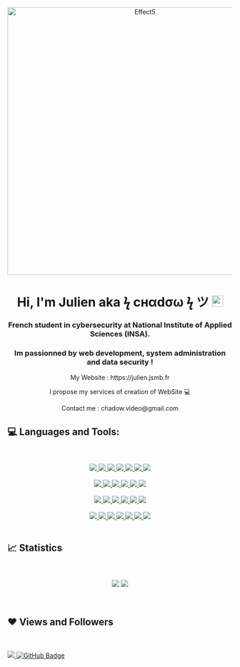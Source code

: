 <p align="center">
  <img width="600px"  align="center" src="https://zupimages.net/up/22/36/6z0k.png" alt="Effect5">
</p>

<h1 align="center">Hi, I'm Julien aka ϟ cнαdσω ϟ ツ <img  width="25px" src="https://camo.githubusercontent.com/e8e7b06ecf583bc040eb60e44eb5b8e0ecc5421320a92929ce21522dbc34c891/68747470733a2f2f6d656469612e67697068792e636f6d2f6d656469612f6876524a434c467a6361737252346961377a2f67697068792e676966"></h1>

<h3 align="center">French student in cybersecurity at National Institute of Applied Sciences (INSA).<h3>

<h3 align="center"> Im passionned by web development, system administration and data security ! </h3>

 <div align="center">
   <p>My Website : https://julien.jsmb.fr</p> 
   <p> I propose my services of creation of WebSite 💻</p> 
   <p> Contact me : chadow.video@gmail.com </p>
  </div>
  
## 💻 Languages and Tools:

<br>
<br>

<div align="center"> 
    <a href="https://www.w3.org/html/" target="_blank"> <img src="https://img.shields.io/badge/html5-%23E34F26.svg?style=for-the-badge&logo=html5&logoColor=white"/> </a> 
    <a href="https://www.w3schools.com/css/" target="_blank"> <img src="https://img.shields.io/badge/css3-%231572B6.svg?style=for-the-badge&logo=css3&logoColor=white"/> </a> 
    <a href="https://sass-lang.com/" target="_blank"> <img src="https://img.shields.io/badge/SASS-hotpink.svg?style=for-the-badge&logo=SASS&logoColor=white"/> </a> 
    <a href="https://getbootstrap.com" target="_blank"> <img src="https://img.shields.io/badge/bootstrap-%23563D7C.svg?style=for-the-badge&logo=bootstrap&logoColor=white"/> </a> 
    <a href="https://developer.mozilla.org/en-US/docs/Web/JavaScript" target="_blank"> <img src="https://img.shields.io/badge/javascript-%23323330.svg?style=for-the-badge&logo=javascript&logoColor=%23F7DF1E" </a>
    <a href="https://www.typescriptlang.org/" target="_blank"> <img src="https://img.shields.io/badge/typescript-%23007ACC.svg?style=for-the-badge&logo=typescript&logoColor=white" </a> 
    <a href="https://nodejs.org/en" target="_blank"> <img src="https://img.shields.io/badge/node.js-6DA55F?style=for-the-badge&logo=node.js&logoColor=white"/> </a> <br><br>
    <a href="https://expressjs.com/fr/" target="_blank"> <img src="https://img.shields.io/badge/express.js-%23404d59.svg?style=for-the-badge&logo=express&logoColor=%2361DAFB"/> </a> 
    <a href="https://nestjs.com/" target="_blank"> <img src="https://img.shields.io/badge/nestjs-%23E0234E.svg?style=for-the-badge&logo=nestjs&logoColor=white"/> </a> 
    <a href="https://angular.io/" target="_blank"> <img src="https://img.shields.io/badge/angular-%23DD0031.svg?style=for-the-badge&logo=angular&logoColor=white"/> </a> 
    <a href="https://fr.legacy.reactjs.org/" target="_blank"> <img src="https://img.shields.io/badge/react-%2320232a.svg?style=for-the-badge&logo=react&logoColor=%2361DAFB"/> </a> 
    <a href="https://www.php.net/" target="_blank"> <img src="https://img.shields.io/badge/php-%23777BB4.svg?style=for-the-badge&logo=php&logoColor=white"/> </a>
    <a href="https://symfony.com/" target="_blank"> <img src="https://img.shields.io/badge/symfony-%23000000.svg?style=for-the-badge&logo=symfony&logoColor=white"/> </a> <br><br>
    <a href="https://www.java.com" target="_blank"> <img src="https://img.shields.io/badge/java-%23ED8B00.svg?style=for-the-badge&logo=openjdk&logoColor=white"/> </a>
    <a href="https://spring.io/" target="_blank"> <img src="https://img.shields.io/badge/spring-%236DB33F.svg?style=for-the-badge&logo=spring&logoColor=white"/> </a>
    <a href="https://www.python.org" target="_blank"> <img src="https://img.shields.io/badge/python-3670A0?style=for-the-badge&logo=python&logoColor=ffdd54"/> </a>
    <a href="https://www.mysql.com/" target="_blank"> <img src="https://img.shields.io/badge/mysql-%2300f.svg?style=for-the-badge&logo=mysql&logoColor=white"/> </a> 
    <a href="https://www.mongodb.com/fr-fr" target="_blank"> <img src="https://img.shields.io/badge/MongoDB-%234ea94b.svg?style=for-the-badge&logo=mongodb&logoColor=white"/> </a> 
    <a href="https://devdocs.io/c/" target="_blank"> <img src="https://img.shields.io/badge/c-%2300599C.svg?style=for-the-badge&logo=c&logoColor=white"/> </a>  <br><br>
    <a href="https://learn.microsoft.com/fr-fr/dotnet/csharp/" target="_blank"> <img src="https://img.shields.io/badge/c%23-%23239120.svg?style=for-the-badge&logo=c-sharp&logoColor=white"/> </a>
    <a href="https://unity.com/fr" target="_blank"> <img src="https://img.shields.io/badge/unity-%23000000.svg?style=for-the-badge&logo=unity&logoColor=white"/> </a>
    <a href="https://www.linux.org/" target="_blank"> <img src="https://img.shields.io/badge/Linux-FCC624?style=for-the-badge&logo=linux&logoColor=black"/> </a>
    <a href="https://www.debian.org/index.fr.html" target="_blank"> <img src="https://img.shields.io/badge/Debian-D70A53?style=for-the-badge&logo=debian&logoColor=white"/> </a>
    <a href="https://fedoraproject.org/" target="_blank"> <img src="https://img.shields.io/badge/Fedora-294172?style=for-the-badge&logo=fedora&logoColor=white"/> </a>
    <a href="https://www.kali.org/" target="_blank"> <img src="https://img.shields.io/badge/Kali-268BEE?style=for-the-badge&logo=kalilinux&logoColor=white"/> </a>
    <a href="https://www.docker.com/" target="_blank"> <img src="https://img.shields.io/badge/docker-%230db7ed.svg?style=for-the-badge&logo=docker&logoColor=white"/> </a>

     


<br>
<br>


</div>
  

## 📈 Statistics
      
   <br>
    <br>
  <div align="center">
  <img src="https://github-readme-stats-defcon27.vercel.app/api?username=chadow4&show_icons=true&line_height=21&theme=react"/>
   <img src="https://github-readme-stats.vercel.app/api/top-langs/?username=chadow4&layout=compact"/>
     </div>
      <br>
      <br>
      
## ❤ Views and Followers
      
  <br>
   <br>
<a href="https://github.com/Meghna-DAS/github-profile-views-counter">
    <img src="https://komarev.com/ghpvc/?username=chadow4">
</a>
<a href="https://github.com/chadow4?tab=followers"><img src="https://img.shields.io/github/followers/chadow4?label=Followers&style=social" alt="GitHub Badge"></a>
<br>
<br>

